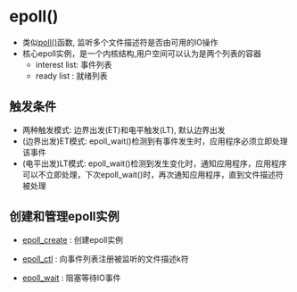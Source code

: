 # epoll()

- 类似[poll()](Linux_IO_API_poll().md)函数, 监听多个文件描述符是否由可用的IO操作
- 核心epoll实例，是一个内核结构,用户空间可以认为是两个列表的容器
  - interest list: 事件列表
  - ready list : 就绪列表

 ##  触发条件

- 两种触发模式: 边界出发(ET)和电平触发(LT), 默认边界出发
- (边界出发)ET模式: epoll_wait()检测到有事件发生时，应用程序必须立即处理该事件
- (电平出发)LT模式: epoll_wait()检测到发生变化时，通知应用程序，应用程序可以不立即处理，下次epoll_wait()时，再次通知应用程序，直到文件描述符被处理

## 创建和管理epoll实例

- [epoll_create](Linux_IO_API_epoll_create().md) : 创建epoll实例

- [epoll_ctl](Linux_IO_API_epoll_ctl().md) : 向事件列表注册被监听的文件描述k符

- [epoll_wait](Linux_IO_API_epoll_wait().md) : 阻塞等待IO事件
